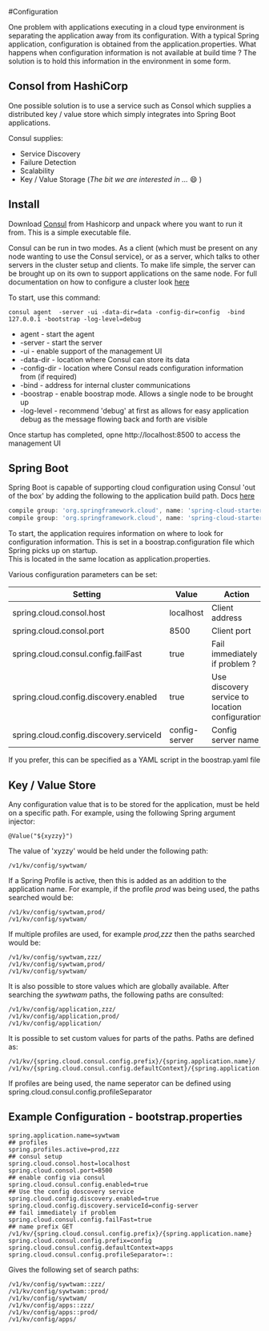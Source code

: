 #Configuration

One problem with applications executing in a cloud type environment is separating the application away from its configuration.  With a typical Spring application, configuration is 
obtained from the application.properties.  What happens when configuration information is not available at build time ? The solution is to hold this information in the 
environment in some form.


## Consol from HashiCorp

One possible solution is to use a service such as Consol which supplies a distributed key / value store which simply integrates into Spring Boot applications.

Consul supplies:

- Service Discovery
- Failure Detection
- Scalability 
- Key / Value Storage (*The bit we are interested in ...* :smile: )

## Install

Download [Consul](https://www.consul.io/) from Hashicorp and unpack where you want to run it from.  This is a simple executable file.

Consul can be run in two modes. As a client (which must be present on any node wanting to use the Consul service), or as a server, which talks to other servers in the
cluster setup and clients.  To make life simple, the server can be brought up on its own to support applications on the same node.  For full 
documentation on how to configure a cluster look [here](https://www.consul.io/intro/getting-started/install.html)

To start, use this command:
```
consul agent  -server -ui -data-dir=data -config-dir=config  -bind 127.0.0.1 -bootstrap -log-level=debug
```
- agent - start the agent
- -server - start the server
- -ui - enable support of the management UI
- -data-dir - location where Consul can store its data
- -config-dir - location where Consul reads configuration information from (if required)
- -bind - address for internal cluster communications
- -boostrap - enable boostrap mode. Allows a single node to be brought up
- -log-level - recommend 'debug' at first as allows for easy application debug as the message flowing back and forth are visible

Once startup has completed, opne http://localhost:8500 to access the management UI

## Spring Boot

Spring Boot is capable of supporting cloud configuration using Consul 'out of the box' by adding the following to the application build path. Docs [here](https://cloud.spring.io/spring-cloud-consul/)

```gradle
compile group: 'org.springframework.cloud', name: 'spring-cloud-starter', version: '1.1.7.RELEASE'
compile group: 'org.springframework.cloud', name: 'spring-cloud-starter-consul-all', version: '1.1.2.RELEASE'
```

To start, the application requires information on where to look for configuration information.  This is set in a boostrap.configuration file which Spring picks up on startup.  
This is located in the same location as application.properties.

Various configuration parameters can be set:

| Setting                                | Value          | Action                                              |
|-----------------------------------------|---------------|-----------------------------------------------------|
| spring.cloud.consol.host                | localhost     | Client address                                      | 
| spring.cloud.consol.port                | 8500          | Client port                                         |     
| spring.cloud.consul.config.failFast     | true          | Fail immediately if problem ?                       |   
| spring.cloud.config.discovery.enabled   | true          | Use discovery service to location configuration     |     
| spring.cloud.config.discovery.serviceId | config-server | Config server name                                  |     

If you prefer, this can be specified as a YAML script in the boostrap.yaml file


## Key / Value Store

Any configuration value that is to be stored for the application, must be held on a specific path.  For example, using the following Spring argument injector:

```
@Value("${xyzzy}")
```

The value of 'xyzzy' would be held under the following path:

```
/v1/kv/config/sywtwam/
```
If a Spring Profile is active, then this is added as an addition to the application name.  For example, if the profile *prod* was being used, the paths searched would be:


```
/v1/kv/config/sywtwam,prod/
/v1/kv/config/sywtwam/
```
If multiple profiles are used, for example *prod,zzz* then the paths searched would be:

```
/v1/kv/config/sywtwam,zzz/
/v1/kv/config/sywtwam,prod/
/v1/kv/config/sywtwam/
```
It is also possible to store values which are globally available. After searching the *sywtwam* paths, the following paths are consulted:

```
/v1/kv/config/application,zzz/
/v1/kv/config/application,prod/
/v1/kv/config/application/
```
It is possible to set custom values for parts of the paths. Paths are defined as:

```
/v1/kv/{spring.cloud.consul.config.prefix}/{spring.application.name}/
/v1/kv/{spring.cloud.consul.config.defaultContext}/{spring.application.name}/

```
If profiles are being used, the name seperator can be defined using spring.cloud.consul.config.profileSeparator

## Example Configuration - bootstrap.properties

```
spring.application.name=sywtwam
## profiles
spring.profiles.active=prod,zzz
## consul setup
spring.cloud.consol.host=localhost
spring.cloud.consol.port=8500
## enable config via consul
spring.cloud.consul.config.enabled=true
## Use the config doscovery service
spring.cloud.config.discovery.enabled=true
spring.cloud.config.discovery.serviceId=config-server
## fail immediately if problem
spring.cloud.consul.config.failFast=true
## name prefix GET /v1/kv/{spring.cloud.consul.config.prefix}/{spring.application.name}
spring.cloud.consul.config.prefix=config
spring.cloud.consul.config.defaultContext=apps
spring.cloud.consul.config.profileSeparator=::
```
Gives the following set of search paths:
```
/v1/kv/config/sywtwam::zzz/
/v1/kv/config/sywtwam::prod/
/v1/kv/config/sywtwam/
/v1/kv/config/apps::zzz/
/v1/kv/config/apps::prod/
/v1/kv/config/apps/
```

